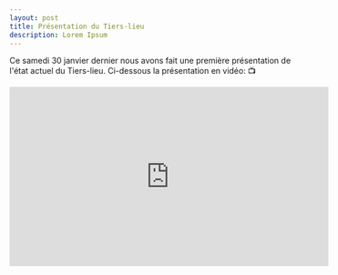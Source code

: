 ```yaml
---
layout: post
title: Présentation du Tiers-lieu
description: Lorem Ipsum
---
```


Ce samedi 30 janvier dernier nous avons fait une première présentation de l'état actuel du Tiers-lieu. Ci-dessous la présentation en vidéo: 📺

<iframe width="560" height="315" src="https://www.youtube.com/embed/yDCj-bXCniM" frameborder="0" allow="accelerometer; autoplay; clipboard-write; encrypted-media; gyroscope; picture-in-picture" allowfullscreen></iframe>
